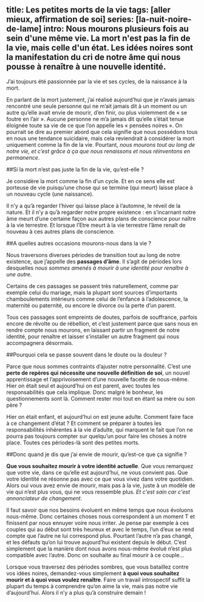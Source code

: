 title: Les petites morts de la vie
tags: [aller mieux, affirmation de soi]
series: [la-nuit-noire-de-lame]
intro: Nous mourons plusieurs fois au sein d'une même vie. La mort n'est pas la fin de la vie, mais celle d'un état. Les idées noires sont la manifestation du cri de notre âme qui nous pousse à renaître à une nouvelle identité.
---

J’ai toujours été passionnée par la vie et ses cycles, de la naissance à la mort.

En parlant de la mort justement, j’ai réalisé aujourd’hui que je n’avais jamais rencontré une seule personne qui ne m’ait jamais dit à un moment ou un autre qu’elle avait envie de mourir, d’en finir, ou plus violemment de « se foutre en l’air ». Aucune personne ne m’a jamais dit qu’elle s’était tenue éloignée toute sa vie de ce que l’on appelle les « pensées noires ». On pourrait se dire au premier abord que cela signifie que nous possédons tous en nous une tendance suicidaire, mais cela reviendrait à considérer la mort uniquement comme la fin de la vie. Pourtant, *nous mourons tout au long de notre vie, et c’est grâce à ça que nous renaissons et nous réinventons en permanence*.

##Si la mort n’est pas juste la fin de la vie, qu’est-elle ?

Je considère la mort comme la fin d’un cycle. Et en ce sens elle est porteuse de vie puisqu’une chose qui se termine (qui meurt) laisse place à un nouveau cycle (une naissance). 

Il n’y a qu’à regarder l’hiver qui laisse place à l’automne, le réveil de la nature. Et il n’y a qu’à regarder notre propre existence : en s’incarnant notre âme meurt d’une certaine façon aux autres plans de conscience pour naître à la vie terrestre. Et lorsque l’Etre meurt à la vie terrestre l’âme renaît de nouveau à ces autres plans de conscience.

##A quelles autres occasions mourons-nous dans la vie ?

Nous traversons diverses périodes de transition tout au long de notre existence, que j’appelle des **passages d’âme**. Il s’agit de périodes lors desquelles *nous sommes amenés à mourir à une identité pour renaître à une autre*. 

Certains de ces passages se passent très naturellement, comme par exemple celui du mariage, mais la plupart sont sources d’importants chamboulements intérieurs comme celui de l’enfance à l’adolescence, la maternité ou paternité, ou encore le divorce ou la perte d’un parent.

Tous ces passages sont empreints de doutes, parfois de souffrance, parfois encore de révolte ou de rébellion, et c’est justement parce que sans nous en rendre compte nous mourons, en laissant partir un fragment de notre identité, pour renaître et laisser s’installer un autre fragment qui nous accompagnera désormais.

##Pourquoi cela se passe souvent dans le doute ou la douleur ?

Parce que nous sommes contraints d’ajuster notre personnalité. C’est une **perte de repères qui nécessite une nouvelle définition de soi**, un nouvel apprentissage et l’apprivoisement d’une nouvelle facette de nous-même. Hier on était seul et aujourd’hui on est parent, avec toutes les responsabilités que cela implique. Donc malgré le bonheur, les questionnements sont là. Comment rester moi tout en étant sa mère ou son père ? 

Hier on était enfant, et aujourd’hui on est jeune adulte. Comment faire face à ce changement d’état ? Et comment se préparer à toutes les responsabilités inhérentes à la vie d’adulte, qui marquent le fait que l’on ne pourra pas toujours compter sur quelqu’un pour faire les choses à notre place. Toutes ces périodes-là sont des petites morts.

##Donc quand je dis que j’ai envie de mourir, qu’est-ce que ça signifie ?

**Que vous souhaitez mourir à votre identité actuelle**. Que vous remarquez que votre vie, dans ce qu’elle est aujourd’hui, ne vous convient pas. Que votre identité ne résonne pas avec ce que vous vivez dans votre quotidien. Alors oui vous avez envie de mourir, mais pas à la vie, juste à un modèle de vie qui n’est plus vous, qui ne vous ressemble plus. *Et c'est sain car c'est annonciateur de changement*.

Il faut savoir que nos besoins évoluent en même temps que nous évoluons nous-même. Donc certaines choses nous correspondent à un moment T et finissent par nous ennuyer voire nous irriter. Je pense par exemple à ces couples qui au début sont très heureux et avec le temps, l’un d’eux se rend compte que l’autre ne lui correspond plus. Pourtant l’autre n’a pas changé, et les défauts qu’on lui trouve aujourd’hui existent depuis le début. C’est simplement que la manière dont nous avons nous-même évolué n’est plus compatible avec l’autre. Donc on souhaite au final mourir à ce couple...

Lorsque vous traversez des périodes sombres, que vous bataillez contre vos idées noires, demandez-vous simplement **à quoi vous souhaitez mourir et à quoi vous voulez renaître**.
Faire un travail introspectif suffit la plupart du temps à comprendre qu’on aime la vie, mais pas notre vie d’aujourd’hui. Alors il n’y a plus qu’à construire demain !
